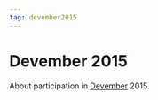 ```yaml
---
tag: devember2015
---
```

# Devember 2015

About participation in [Devember](http://devember.org) 2015.
